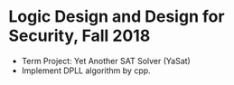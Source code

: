 # Logic Design and Design for Security, Fall 2018
* Term Project: Yet Another SAT Solver (YaSat)
* Implement DPLL algorithm by cpp.
